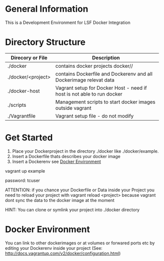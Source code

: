 General Information 
===================

This is a Development Environment for LSF Docker Integration


Directory Structure
===================

| Direcory or File     | Description                                                            |
|----------------------|------------------------------------------------------------------------|
| ./docker             | contains docker projects docker/<project>/                             |
| ./docker/\<project\> | contains Dockerfile and Dockerenv and all Dockerimage relevat data     |
| ./docker-host        | Vagrant setup for Docker Host - need if host is not able to run docker |
| ./scripts            | Management scripts to start docker images outside vagrant              |
| ./Vagrantfile        | Vagrant setup file - do not modify                                     |

Get Started
===========

1. Place your Dockerproject in the directory ./docker like ./docker/example.
2. Insert a Dockerfile thats describes your docker image
3. Insert a Dockerenv see [Docker Environment](#docker-environment)

vagrant up example

password: tcuser

ATTENTION: if you chance your Dockerfile or Data inside your Project you need to reload your project with vagrant reload \<project\> because vagrant dont sync the data to the docker image at the moment

HINT: You can clone or symlink your project into ./docker directory 

Docker Environment
==================

You can link to other dockerimages or at volumes or forwared ports etc by editing your Dockerenv inside your project (See: http://docs.vagrantup.com/v2/docker/configuration.html)
